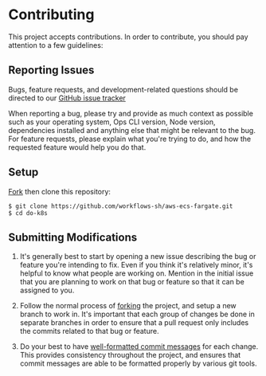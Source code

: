 # Contributing 

This project accepts contributions. In order to contribute, you should pay attention to a few guidelines:

## Reporting Issues

Bugs, feature requests, and development-related questions should be directed to our [GitHub issue tracker](https://github.com/workflows-sh/aws-ecs-fargate/issues)

When reporting a bug, please try and provide as much context as possible such as your operating system, Ops CLI version, Node version, dependencies installed and anything else that might be relevant to the bug. For feature requests, please explain what you're trying to do, and how the requested feature would help you do that.

## Setup

[Fork](https://github.com/workflows-sh/aws-ecs-fargate) then clone this repository:

```
$ git clone https://github.com/workflows-sh/aws-ecs-fargate.git
$ cd do-k8s
```

## Submitting Modifications

1. It's generally best to start by opening a new issue describing the bug or feature you're intending to fix. Even if you think it's relatively minor, it's helpful to know what people are working on. Mention in the initial issue that you are planning to work on that bug or feature so that it can be assigned to you.

2. Follow the normal process of [forking](https://docs.github.com/en/get-started/quickstart/fork-a-repo) the project, and setup a new branch to work in. It's important that each group of changes be done in separate branches in order to ensure that a pull request only includes the commits related to that bug or feature.

3. Do your best to have [well-formatted commit messages](https://tbaggery.com/2008/04/19/a-note-about-git-commit-messages.html) for each change. This provides consistency throughout the project, and ensures that commit messages are able to be formatted properly by various git tools.
